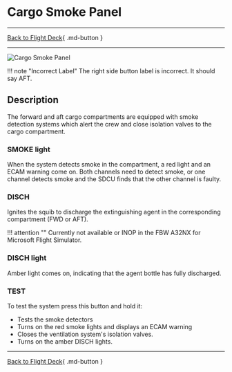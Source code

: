 # Cargo Smoke Panel

---

[Back to Flight Deck](../index.md){ .md-button }

---

![Cargo Smoke Panel](../../../assets/a32nx-briefing/overhead-panel/cargo-smoke.jpg "Cargo Smoke Panel")

!!! note "Incorrect Label"
    The right side button label is incorrect. It should say AFT.

## Description

The forward and aft cargo compartments are equipped with smoke detection systems which alert the crew and close isolation valves to the cargo compartment.

### SMOKE light

When the system detects smoke in the compartment, a red light and an ECAM warning come on. Both channels need to detect smoke, or one channel detects smoke and the SDCU finds that the other channel is faulty.

### DISCH

Ignites the squib to discharge the extinguishing agent in the corresponding compartment (FWD or AFT).

!!! attention ""
    Currently not available or INOP in the FBW A32NX for Microsoft Flight Simulator.

### DISCH light

Amber light comes on, indicating that the agent bottle has fully discharged.

### TEST

To test the system press this button and hold it:

- Tests the smoke detectors
- Turns on the red smoke lights and displays an ECAM warning
- Closes the ventilation system's isolation valves.
- Turns on the amber DISCH lights.

---

[Back to Flight Deck](../index.md){ .md-button }
